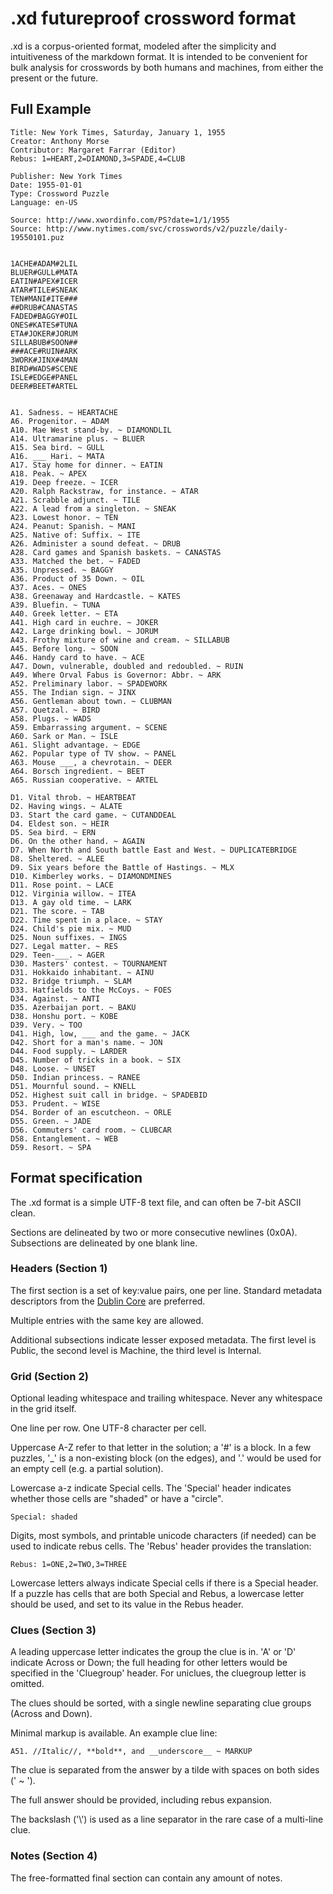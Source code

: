 # .xd futureproof crossword format

.xd is a corpus-oriented format, modeled after the simplicity and intuitiveness
of the markdown format.  It is intended to be convenient for bulk analysis for
crosswords by both humans and machines, from either the present or the future.

## Full Example

    Title: New York Times, Saturday, January 1, 1955
    Creator: Anthony Morse
    Contributor: Margaret Farrar (Editor)
    Rebus: 1=HEART,2=DIAMOND,3=SPADE,4=CLUB

    Publisher: New York Times
    Date: 1955-01-01
    Type: Crossword Puzzle
    Language: en-US

    Source: http://www.xwordinfo.com/PS?date=1/1/1955
    Source: http://www.nytimes.com/svc/crosswords/v2/puzzle/daily-19550101.puz


    1ACHE#ADAM#2LIL
    BLUER#GULL#MATA
    EATIN#APEX#ICER
    ATAR#TILE#SNEAK
    TEN#MANI#ITE###
    ##DRUB#CANASTAS
    FADED#BAGGY#OIL
    ONES#KATES#TUNA
    ETA#JOKER#JORUM
    SILLABUB#SOON##
    ###ACE#RUIN#ARK
    3WORK#JINX#4MAN
    BIRD#WADS#SCENE
    ISLE#EDGE#PANEL
    DEER#BEET#ARTEL


    A1. Sadness. ~ HEARTACHE
    A6. Progenitor. ~ ADAM
    A10. Mae West stand-by. ~ DIAMONDLIL
    A14. Ultramarine plus. ~ BLUER
    A15. Sea bird. ~ GULL
    A16. ___ Hari. ~ MATA
    A17. Stay home for dinner. ~ EATIN
    A18. Peak. ~ APEX
    A19. Deep freeze. ~ ICER
    A20. Ralph Rackstraw, for instance. ~ ATAR
    A21. Scrabble adjunct. ~ TILE
    A22. A lead from a singleton. ~ SNEAK
    A23. Lowest honor. ~ TEN
    A24. Peanut: Spanish. ~ MANI
    A25. Native of: Suffix. ~ ITE
    A26. Administer a sound defeat. ~ DRUB
    A28. Card games and Spanish baskets. ~ CANASTAS
    A33. Matched the bet. ~ FADED
    A35. Unpressed. ~ BAGGY
    A36. Product of 35 Down. ~ OIL
    A37. Aces. ~ ONES
    A38. Greenaway and Hardcastle. ~ KATES
    A39. Bluefin. ~ TUNA
    A40. Greek letter. ~ ETA
    A41. High card in euchre. ~ JOKER
    A42. Large drinking bowl. ~ JORUM
    A43. Frothy mixture of wine and cream. ~ SILLABUB
    A45. Before long. ~ SOON
    A46. Handy card to have. ~ ACE
    A47. Down, vulnerable, doubled and redoubled. ~ RUIN
    A49. Where Orval Fabus is Governor: Abbr. ~ ARK
    A52. Preliminary labor. ~ SPADEWORK
    A55. The Indian sign. ~ JINX
    A56. Gentleman about town. ~ CLUBMAN
    A57. Quetzal. ~ BIRD
    A58. Plugs. ~ WADS
    A59. Embarrassing argument. ~ SCENE
    A60. Sark or Man. ~ ISLE
    A61. Slight advantage. ~ EDGE
    A62. Popular type of TV show. ~ PANEL
    A63. Mouse ___, a chevrotain. ~ DEER
    A64. Borsch ingredient. ~ BEET
    A65. Russian cooperative. ~ ARTEL

    D1. Vital throb. ~ HEARTBEAT
    D2. Having wings. ~ ALATE
    D3. Start the card game. ~ CUTANDDEAL
    D4. Eldest son. ~ HEIR
    D5. Sea bird. ~ ERN
    D6. On the other hand. ~ AGAIN
    D7. When North and South battle East and West. ~ DUPLICATEBRIDGE
    D8. Sheltered. ~ ALEE
    D9. Six years before the Battle of Hastings. ~ MLX
    D10. Kimberley works. ~ DIAMONDMINES
    D11. Rose point. ~ LACE
    D12. Virginia willow. ~ ITEA
    D13. A gay old time. ~ LARK
    D21. The score. ~ TAB
    D22. Time spent in a place. ~ STAY
    D24. Child's pie mix. ~ MUD
    D25. Noun suffixes. ~ INGS
    D27. Legal matter. ~ RES
    D29. Teen-___. ~ AGER
    D30. Masters' contest. ~ TOURNAMENT
    D31. Hokkaido inhabitant. ~ AINU
    D32. Bridge triumph. ~ SLAM
    D33. Hatfields to the McCoys. ~ FOES
    D34. Against. ~ ANTI
    D35. Azerbaijan port. ~ BAKU
    D38. Honshu port. ~ KOBE
    D39. Very. ~ TOO
    D41. High, low, ___ and the game. ~ JACK
    D42. Short for a man's name. ~ JON
    D44. Food supply. ~ LARDER
    D45. Number of tricks in a book. ~ SIX
    D48. Loose. ~ UNSET
    D50. Indian princess. ~ RANEE
    D51. Mournful sound. ~ KNELL
    D52. Highest suit call in bridge. ~ SPADEBID
    D53. Prudent. ~ WISE
    D54. Border of an escutcheon. ~ ORLE
    D55. Green. ~ JADE
    D56. Commuters' card room. ~ CLUBCAR
    D58. Entanglement. ~ WEB
    D59. Resort. ~ SPA

## Format specification

The .xd format is a simple UTF-8 text file, and can often be 7-bit ASCII clean.

Sections are delineated by two or more consecutive newlines (0x0A).  Subsections are delineated by one blank line.

### Headers (Section 1)

The first section is a set of key:value pairs, one per line.  Standard metadata
descriptors from the [Dublin Core](http://dublincore.org/documents/dces/) are
preferred.

Multiple entries with the same key are allowed.

Additional subsections indicate lesser exposed metadata.  The first level is Public, the
second level is Machine, the third level is Internal.

### Grid (Section 2)

Optional leading whitespace and trailing whitespace.  Never any whitespace in the grid itself.

One line per row.  One UTF-8 character per cell.

Uppercase A-Z refer to that letter in the solution; a '#' is a block.  In a few
puzzles, '\_' is a non-existing block (on the edges), and '.' would be used for
an empty cell (e.g. a partial solution).

Lowercase a-z indicate Special cells. The 'Special' header indicates whether
those cells are "shaded" or have a "circle".

    Special: shaded

Digits, most symbols, and printable unicode characters (if needed) can be used
to indicate rebus cells.  The 'Rebus' header provides the translation:

    Rebus: 1=ONE,2=TWO,3=THREE

Lowercase letters always indicate Special cells if there is a Special header.
If a puzzle has cells that are both Special and Rebus, a lowercase letter
should be used, and set to its value in the Rebus header.

### Clues (Section 3)

A leading uppercase letter indicates the group the clue is in. 'A' or 'D'
indicate Across or Down; the full heading for other letters would be specified
in the 'Cluegroup' header.  For uniclues, the cluegroup letter is omitted.

The clues should be sorted, with a single newline separating clue groups (Across and Down).

Minimal markup is available.  An example clue line:

    A51. //Italic//, **bold**, and __underscore__ ~ MARKUP

The clue is separated from the answer by a tilde with spaces on both sides (' ~ ').

The full answer should be provided, including rebus expansion.

The backslash ('\\') is used as a line separator in the rare case of a multi-line clue.

### Notes (Section 4)

The free-formatted final section can contain any amount of notes.


